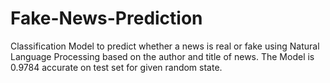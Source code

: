 # Fake-News-Prediction
Classification Model to predict whether a news is real or fake using Natural Language Processing based on the author and title of news.
The Model is 0.9784 accurate on test set for given random state.
